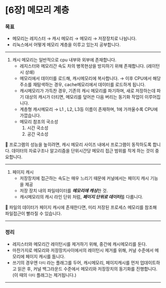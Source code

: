 # [6장] 메모리 계층

### 목표

- 메모리는 레지스터 → 캐시 메모리 → 메모리 →  저장장치로 나뉩니다.
- 리눅스에서 어떻게 메모리 계층을 이루고 있는지 공부합니다.

---

1. 캐시 메모리는 일반적으로 cpu 내부와 외부에 존재합니다.
    - 레지스터와 메모리간 속도 차의 병목현상을 방지하기 위해 존재합니다. (레이턴시 상쇄)
    - 메모리에서 데이터를 로드해, 캐시메모리에 복사합니다. → 이후 CPU에서 해당 주소를 재탐색하는 경우, cache메모리에서 데이터를 로드하게 됩니다.
    - 캐시메모리가 가득찬 경우, 기존의 캐시 메모리를 파기하며, 새로 저장하는데 파기 대상의 캐시가 더티면, 메모리를 덮어쓴 다음 버리는 동기화 작업이 이루어집니다.
    - 계층형 캐시메모리 → L1 , L2, L3등 이름이 존재하며, 1에 가까울수록 CPU에 가깝습니다.
    - 메모리 참조의 국소성
        1. 시간 국소성
        2. 공간 국소성

<aside>
📌 프로그램의 성능을 높히려면, 캐시 메모리 사이즈 내에서 프로그램이 동작하도록 합니다.
데이터의 자료구조나 알고리즘을 단위시간당 메모리 접근 범위를 작게 하는 것이 중요합니다.

</aside>

---

1. 페이지 캐시
    - 저장장치에 접근하는 속도는 매우 느리기 때문에 커널에서는 페이지 캐시 기능을 제공
    - 저장 장치 내의 파일테이터를 ***메모리에 캐싱***한 것.
    - 캐시메모리의 캐시 라인 단위 처럼, ***페이지 단위로 데이터***를 다룹니다.

<aside>
📌 파일의 데이터가 페이지 캐시에 존재한다면, 
미리 저장된 프로세스 메모리를 참조해 파일접근이 빨라질 수 있습니다.

</aside>

---

### 정리

- 레지스터와 메모리간 레이턴시를 제거하기 위해, 중간에 캐시메모리를 둔다.
- 마찬가지로 메모리와 저장장치사이에서의 레이턴시 제거를 위해, 커널 수준에서 메모리에 페이지 캐시를 둡니다.
- 쓰기의 경우엔 `더티` 라는 플래그를 두어, 캐시메모리, 페이지캐시를 먼저 업데이트하고 읽은 후, 커널 백그라운드 수준에서 메모리와 저장장치의 동기화를 진행합니다.(이 때의 `더티` 플래그는 제거됩니다.)

---